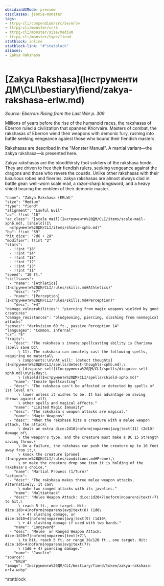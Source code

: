 ```yaml
---
obsidianUIMode: preview
cssclasses: json5e-monster
tags:
- ttrpg-cli/compendium/src/5e/erlw
- ttrpg-cli/monster/cr/5
- ttrpg-cli/monster/size/medium
- ttrpg-cli/monster/type/fiend
statblock: inline
statblock-link: "#^statblock"
aliases:
- Zakya Rakshasa
---
```

# [Zakya Rakshasa](Інструменти ДМ\CLI\bestiary\fiend/zakya-rakshasa-erlw.md)
*Source: Eberron: Rising from the Last War p. 309*  

Millions of years before the rise of the humanoid races, the rakshasas of Eberron ruled a civilization that spanned Khorvaire. Masters of combat, the rakshasas of Eberron wield their weapons with demonic fury, rushing into battle seeking vengeance against those who bound their fiendish masters.

Rakshasas are described in the "Monster Manual". A martial variant—the zakya rakshasa—is presented here.

Zakya rakshasas are the bloodthirsty foot soldiers of the rakshasa horde. They are driven to free their fiendish rulers, seeking vengeance against the dragons and those who revere the couatls. Unlike other rakshasas with their luxurious robes and fineries, zakya rakshasas are almost always clad in battle gear: well-worn scale mail, a razor-sharp longsword, and a heavy shield bearing the emblem of their demonic master.

```statblock
"name": "Zakya Rakshasa (ERLW)"
"size": "Medium"
"type": "fiend"
"alignment": "Lawful Evil"
"ac": !!int "18"
"ac_class": "[scale mail](Інструменти%20ДМ/CLI/items/scale-mail-xphb.md), [shield](І\
  нструменти%20ДМ/CLI/items/shield-xphb.md)"
"hp": !!int "59"
"hit_dice": "7d8 + 28"
"modifier": !!int "2"
"stats":
  - !!int "18"
  - !!int "14"
  - !!int "18"
  - !!int "12"
  - !!int "13"
  - !!int "11"
"speed": "30 ft."
"skillsaves":
  - "name": "[Athletics](Інструменти%20ДМ/CLI/rules/skills.md#Athletics)"
    "desc": "+7"
  - "name": "[Perception](Інструменти%20ДМ/CLI/rules/skills.md#Perception)"
    "desc": "+4"
"damage_vulnerabilities": "piercing from magic weapons wielded by good creatures"
"damage_resistances": "bludgeoning, piercing, slashing from nonmagical attacks"
"senses": "darkvision 60 ft., passive Perception 14"
"languages": "Common, Infernal"
"cr": "5"
"traits":
  - "desc": "The rakshasa's innate spellcasting ability is Charisma (spell save DC\
      \ 11). The rakshasa can innately cast the following spells, requiring no material\
      \ components:\n\nAt will: [detect thoughts](Інструменти%20ДМ/CLI/spells/detect-thoughts-xphb.md),\
      \ [disguise self](Інструменти%20ДМ/CLI/spells/disguise-self-xphb.md)\n\n1/day:\
      \ [shield](Інструменти%20ДМ/CLI/spells/shield-xphb.md)"
    "name": "Innate Spellcasting"
  - "desc": "The rakshasa can't be affected or detected by spells of 1st level or\
      \ lower unless it wishes to be. It has advantage on saving throws against all\
      \ other spells and magical effects."
    "name": "Limited Magic Immunity"
  - "desc": "The rakshasa's weapon attacks are magical."
    "name": "Magic Weapons"
  - "desc": "When the rakshasa hits a creature with a melee weapon attack, the attack\
      \ deals an extra dice:2d10|noform|noparens|avg|text(11) (2d10) damage of\
      \ the weapon's type, and the creature must make a DC 15 Strength saving throw.\
      \ On a failure, the rakshasa can push the creature up to 10 feet away from it,\
      \ knock the creature [prone](Інструменти%20ДМ/CLI/rules/conditions.md#Prone),\
      \ or make the creature drop one item it is holding of the rakshasa's choice."
    "name": "Martial Prowess (1/Turn)"
"actions":
  - "desc": "The rakshasa makes three melee weapon attacks. Alternatively, it can\
      \ make two ranged attacks with its javelins."
    "name": "Multiattack"
  - "desc": "Melee Weapon Attack: dice:1d20+7|noform|noparens|text(+7) to hit,\
      \ reach 5 ft., one target. Hit: dice:1d8+4|noform|noparens|avg|text(8) (1d8\
      \ + 4) slashing damage, or dice:1d10+4|noform|noparens|avg|text(9) (1d10\
      \ + 4) slashing damage if used with two hands."
    "name": "Longsword"
  - "desc": "Melee  or Ranged Weapon Attack: dice:1d20+7|noform|noparens|text(+7)\
      \ to hit, reach 5 ft. or range 30/120 ft., one target. Hit: dice:1d6+4|noform|noparens|avg|text(7)\
      \ (1d6 + 4) piercing damage."
    "name": "Javelin"
"source":
  - "ERLW"
"image": "Інструменти%20ДМ/CLI/bestiary/fiend/token/zakya-rakshasa-erlw.webp"
```
^statblock